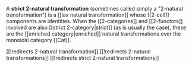 A **strict 2-natural transformation** (sometimes called simply a "2-natural transformation") is a [[lax natural transformation]] whose [[2-cell]] components are identities.  When the [[2-categories]] and [[2-functors]] involved are also [[strict 2-category|strict]] (as is usually the case), these are the [[enriched category|enriched]] natural transformations over the monoidal category [[Cat]].

[[!redirects 2-natural transformation]]
[[!redirects 2-natural transformations]]
[[!redirects strict 2-natural transformations]]
